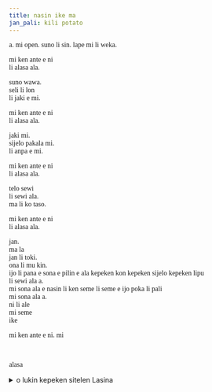 ```yaml
---  
title: nasin ike ma
jan_pali: kili potato
---
```

<style>

  @font-face {
    font-family: "linja lipamanka";
    src: url({{ '/assets/linja-lipamanka.otf' | relative_url }});
  }
  .nasin-ike-ma {
    font-family: "linja lipamanka";
  }
</style>

<div markdown="1" class="nasin-ike-ma">
a.  
mi open.  
suno li sin.  
lape mi li weka.  
  
mi ken ante e ni  
li alasa ala.  
  
suno wawa.  
seli li lon  
li jaki e mi.  
  
mi ken ante e ni  
li alasa ala.  
  
jaki mi.  
sijelo pakala mi.  
li anpa e mi.  
  
mi ken ante e ni  
li alasa ala.  
  
telo sewi  
li sewi ala.  
ma li ko taso.  
  
mi ken ante e ni  
li alasa ala.  
  
jan.  
ma la  
jan li toki.  
ona li mu kin.  
ijo li pana e sona e pilin e ala kepeken kon kepeken sijelo kepeken lipu  
li sewi ala a.  
mi sona ala e nasin li ken seme li seme e ijo poka li pali  
mi sona ala a.  
ni li ale  
mi seme  
ike  
  
mi ken ante e ni. mi

<br>

alasa
</div>

<details markdown="1">
<summary>o lukin kepeken sitelen Lasina</summary>

a.  
mi open.  
suno li sin.  
lape mi li weka.  
  
mi ken ante e ni  
li alasa ala.  
  
suno wawa.  
seli li lon  
li jaki e mi.  
  
mi ken ante e ni  
li alasa ala.  
  
jaki mi.  
sijelo pakala mi.  
li anpa e mi.  
  
mi ken ante e ni  
li alasa ala.  
  
telo sewi  
li sewi ala.  
ma li ko taso.  
  
mi ken ante e ni  
li alasa ala.  
  
jan.  
ma la  
jan li toki.  
ona li mu kin.  
ijo li pana e sona e pilin e ala kepeken kon kepeken sijelo kepeken lipu  
li sewi ala a.  
mi sona ala e nasin li ken seme li seme e ijo poka li pali  
mi sona ala a.  
ni li ale  
mi seme  
ike  

mi ken ante e ni. mi

<br>

alasa

</details>